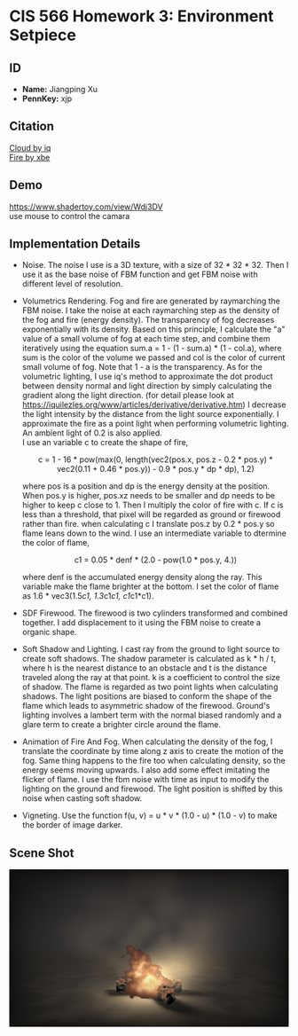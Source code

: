 # CIS 566 Homework 3: Environment Setpiece

## ID
 - __Name:__ Jiangping Xu
 - __PennKey:__ xjp

Citation
----------
[Cloud by iq](https://www.shadertoy.com/view/XslGRr)\
[Fire by xbe](https://www.shadertoy.com/view/XsXSWS)

Demo
---------
https://www.shadertoy.com/view/Wdj3DV
\
use mouse to control the camara

Implementation Details
----------
- Noise. The noise I use is a 3D texture, with a size of 32 * 32 * 32. Then I use it as the base noise of FBM function and get FBM noise with different level of resolution.

- Volumetrics Rendering. Fog and fire are generated by raymarching the FBM noise. I take the noise at each raymarching step as the density of the fog and fire (energy density). The transparency of fog decreases exponentially with its density. Based on this principle, I calculate the "a" value of a small volume of fog at each time step, and combine them iteratively using the equation sum.a = 1 - (1 - sum.a) * (1 - col.a), where sum is the color of the volume we passed and col is the color of current small volume of fog. Note that 1 - a is the transparency. As for the volumetric lighting, I use iq's method to approximate the dot product between density normal and light direction by simply calculating the gradient along the light direction. (for detail please look at https://iquilezles.org/www/articles/derivative/derivative.htm) I decrease the light intensity by the distance from the light source exponentially. I approximate the fire as a point light when performing volumetric lighting. An ambient light of 0.2 is also applied.  
I use an variable c to create the shape of fire,  <p align="center">c = 1 - 16 * pow(max(0, length(vec2(pos.x, pos.z - 0.2 * pos.y) * vec2(0.11 + 0.46 * pos.y)) - 0.9 * pos.y * dp * dp), 1.2)  </p>where pos is a position and dp is the energy density at the position. When pos.y is higher, pos.xz needs to be smaller and dp needs to be higher to keep c close to 1. Then I multiply the color of fire with c. If c is less than a threshold, that pixel will be regarded as ground or firewood rather than fire. when calculating c I translate pos.z by 0.2 * pos.y so flame leans down to the wind. I use an intermediate variable to dtermine the color of flame,  <p align="center">
c1 = 0.05 * denf * (2.0 - pow(1.0 * pos.y, 4.))</p>where denf is the accumulated energy density along the ray. This variable make the flame brighter at the bottom. I set the color of flame as 1.6 * vec3(1.5*c1, 1.3*c1*c1, c1*c1*c1).

- SDF Firewood. The firewood is two cylinders transformed and combined together. I add displacement to it using the FBM noise to create a organic shape.

- Soft Shadow and Lighting. I cast ray from the ground to light source to create soft shadows. The shadow parameter is calculated as k * h / t, where h is the nearest distance to an obstacle and t is the distance traveled along the ray at that point. k is a coefficient to control the size of shadow. The flame is regarded as two point lights when calculating shadows. The light positions are biased to conform the shape of the flame which leads to asymmetric shadow of the firewood. Ground's lighting involves a lambert term with the normal biased randomly and a glare term to create a brighter circle around the flame. 

- Animation of Fire And Fog. When calculating the density of the fog, I translate the coordinate by time along z axis to create the motion of the fog. Same thing happens to the fire too when calculating density, so the energy seems moving upwards. I also add some effect imitating the flicker of flame. I use the fbm noise with time as input to modify the lighting on the ground and firewood. The light position is shifted by this noise when casting soft shadow.

- Vigneting. Use the function f(u, v) = u * v * (1.0 - u) * (1.0 - v) to make the border of image darker.

Scene Shot
---------
![](shot.png)